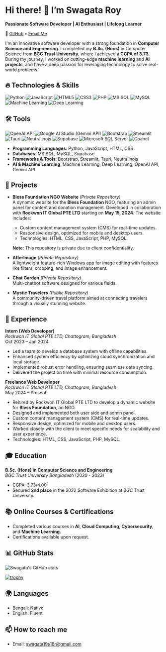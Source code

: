 # Hi there! 👋 I’m Swagata Roy

**Passionate Software Developer | AI Enthusiast | Lifelong Learner**

🔗 [GitHub](https://github.com/Swagata-Roy) • [Email Me](mailto:swagata19s18r@gmail.com)

I'm an innovative software developer with a strong foundation in **Computer Science and Engineering**. I completed my **B.Sc. (Hons)** in Computer Science from **BGC Trust University**, where I achieved a **CGPA of 3.73**. During my journey, I worked on cutting-edge **machine learning** and **AI projects**, and have a deep passion for leveraging technology to solve real-world problems.

## 🔥 Technologies & Skills

![Python](https://img.shields.io/badge/-Python-3776AB?style=flat-square&logo=python&logoColor=white)
![JavaScript](https://img.shields.io/badge/-JavaScript-F7DF1E?style=flat-square&logo=javascript&logoColor=black)
![HTML5](https://img.shields.io/badge/-HTML5-E34F26?style=flat-square&logo=html5&logoColor=white)
![CSS3](https://img.shields.io/badge/-CSS3-1572B6?style=flat-square&logo=css3)
![PHP](https://img.shields.io/badge/-PHP-777BB4?style=flat-square&logo=php&logoColor=white)
![MS SQL](https://img.shields.io/badge/-MS%20SQL-CC2927?style=flat-square&logo=microsoft-sql-server&logoColor=white)
![MySQL](https://img.shields.io/badge/-MySQL-4479A1?style=flat-square&logo=mysql&logoColor=white)
![Machine Learning](https://img.shields.io/badge/-Machine%20Learning-00C4B3?style=flat-square&logo=machine-learning&logoColor=white)
![Deep Learning](https://img.shields.io/badge/-Deep%20Learning-7A67D3?style=flat-square&logo=deep-learning&logoColor=white)

## 🛠 Tools

![OpenAI API](https://img.shields.io/badge/-OpenAI%20API-412991?style=flat-square&logo=openai&logoColor=white)
![Google AI Studio (Gemini API)](https://img.shields.io/badge/-Google%20AI%20Studio%20(Gemini%20API)-34A853?style=flat-square&logo=google&logoColor=white)
![Bootstrap](https://img.shields.io/badge/-Bootstrap-7952B3?style=flat-square&logo=bootstrap&logoColor=white)
![Streamlit](https://img.shields.io/badge/-Streamlit-FF4B4B?style=flat-square&logo=streamlit&logoColor=white)
![Tauri](https://img.shields.io/badge/-Tauri-FFC131?style=flat-square&logo=tauri&logoColor=white)
![Neutralinojs](https://img.shields.io/badge/-Neutralinojs-FB8C00?style=flat-square&logo=neutralinojs&logoColor=white)
![Supabase](https://img.shields.io/badge/-Supabase-3ECF8E?style=flat-square&logo=supabase&logoColor=white)
![Microsoft SQL Server](https://img.shields.io/badge/-Microsoft%20SQL%20Server-CC2927?style=flat-square&logo=microsoft-sql-server&logoColor=white)
![Cpanel](https://img.shields.io/badge/-Cpanel-FF6C2C?style=flat-square&logo=cpanel&logoColor=white)

- **Programming Languages**: Python, JavaScript, HTML, CSS
- **Databases**: MS SQL, MySQL, Supabase
- **Frameworks & Tools**: Bootstrap, Streamlit, Tauri, Neutralinojs
- **AI & Machine Learning**: Machine Learning, Deep Learning, OpenAI API, Gemini API

## 🚀 Projects

- **Bless Foundation NGO Website** *(Private Repository)*  
  A dynamic website for the **Bless Foundation** NGO, featuring an admin panel for content and donation management. Developed in collaboration with **Rockwon IT Global PTE LTD** starting on **May 15, 2024**. The website includes:
  - Custom content management system (CMS) for real-time updates.
  - Responsive design, optimized for mobile and desktop users.
  - Technologies: HTML, CSS, JavaScript, PHP, MySQL.
  
  **Note**: This repository is private due to client confidentiality.

- **AfterImage** *(Private Repository)*  
  A lightweight feature-rich Windows app for image editing with features like filters, cropping, and image enhancement.

- **Chat Garden** *(Private Repository)*  
  Multi-chatbot software designed for various fields.

- **Mystic Travelers** *(Public Repository)*  
  A community-driven travel platform aimed at connecting travelers through a visually stunning website.

## 💼 Experience

**Intern (Web Developer)**  
*Rockwon IT Global PTE LTD, Chattogram, Bangladesh*  
Oct 2023 – Jan 2024  
- Led a team to develop a database system with offline capabilities.
- Enhanced system efficiency by optimizing cloud synchronization and local storage.
- Implemented robust error handling, ensuring seamless data syncing.
- Delivered the project on time with minimal resource consumption.

**Freelance Web Developer**  
*Rockwon IT Global PTE LTD, Chattogram, Bangladesh*  
May 2024 – Present  
- Rehired by Rockwon IT Global PTE LTD to develop a dynamic website for **Bless Foundation**, an NGO.
- Designed and implemented both user side and admin panel.
- Custom content management system (CMS) for real-time updates.
- Responsive design, optimized for mobile and desktop users.
- Worked closely with the client to meet specific needs for scalability and user experience.
- Technologies: HTML, CSS, JavaScript, PHP, MySQL.

## 🎓 Education

**B.Sc. (Hons) in Computer Science and Engineering**  
*BGC Trust University Bangladesh* (2020 - 2023)  
- CGPA: 3.73/4.00
- Secured **2nd place** in the 2022 Software Exhibition at BGC Trust University.

## 📚 Online Courses & Certifications
- Completed various courses in **AI**, **Cloud Computing**, **Cybersecurity**, and **Machine Learning**.
- Certifications available upon request.

## 📊 GitHub Stats

![Swagata's GitHub stats](https://github-readme-stats.vercel.app/api?username=Swagata-Roy&show_icons=true&theme=radical)

[![trophy](https://github-profile-trophy.vercel.app/?username=Swagata-Roy&theme=onedark)](https://github.com/ryo-ma/github-profile-trophy)

## 🌍 Languages
- Bengali: Native
- English: Fluent

## 📫 How to reach me
- Email: [swagata19s18r@gmail.com](mailto:swagata19s18r@gmail.com)
